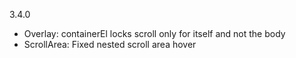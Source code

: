 3.4.0

- Overlay: containerEl locks scroll only for itself and not the body
- ScrollArea: Fixed nested scroll area hover
